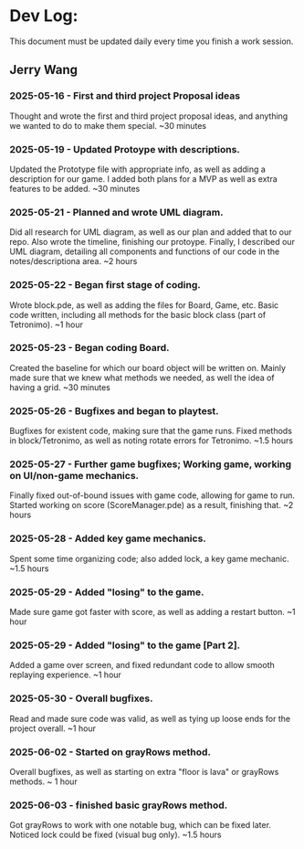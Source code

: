 # Dev Log:

This document must be updated daily every time you finish a work session.

## Jerry Wang

### 2025-05-16 - First and third project Proposal ideas
Thought and wrote the first and third project proposal ideas, and anything we wanted to do to make them special. ~30 minutes

### 2025-05-19 - Updated Protoype with descriptions.
Updated the Prototype file with appropriate info, as well as adding a description for our game. I added both plans for a MVP as well as extra features to be added. ~30 minutes

### 2025-05-21 - Planned and wrote UML diagram.
Did all research for UML diagram, as well as our plan and added that to our repo. Also wrote the timeline, finishing our protoype. Finally, I described our UML diagram, detailing all components and functions of our code in the notes/descriptiona area. ~2 hours

### 2025-05-22 - Began first stage of coding.
Wrote block.pde, as well as adding the files for Board, Game, etc. Basic code written, including all methods for the basic block class (part of Tetronimo). ~1 hour

### 2025-05-23 - Began coding Board.
Created the baseline for which our board object will be written on. Mainly made sure that we knew what methods we needed, as well the idea of having a grid. ~30 minutes

### 2025-05-26 - Bugfixes and began to playtest.
Bugfixes for existent code, making sure that the game runs. Fixed methods in block/Tetronimo, as well as noting rotate errors for Tetronimo. ~1.5 hours

### 2025-05-27 -  Further game bugfixes; Working game, working on UI/non-game mechanics.
Finally fixed out-of-bound issues with game code, allowing for game to run. Started working on score (ScoreManager.pde) as a result, finishing that. ~2 hours

### 2025-05-28 -  Added key game mechanics.
Spent some time organizing code; also added lock, a key game mechanic. ~1.5 hours

### 2025-05-29 -  Added "losing" to the game.
Made sure game got faster with score, as well as adding a restart button. ~1 hour

### 2025-05-29 -  Added "losing" to the game [Part 2].
Added a game over screen, and fixed redundant code to allow smooth replaying experience. ~1 hour

### 2025-05-30 -  Overall bugfixes.
Read and made sure code was valid, as well as tying up loose ends for the project overall. ~1 hour

### 2025-06-02 -  Started on grayRows method.
Overall bugfixes, as well as starting on extra "floor is lava" or grayRows methods. ~ 1 hour

### 2025-06-03 -  finished basic grayRows method.
Got grayRows to work with one notable bug, which can be fixed later. Noticed lock could be fixed (visual bug only). ~1.5 hours
